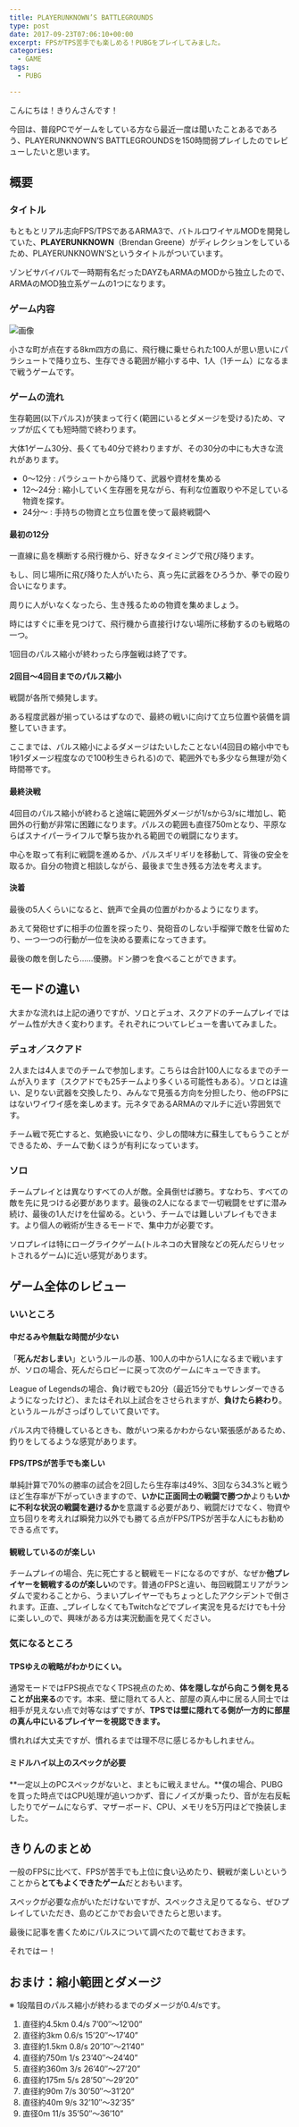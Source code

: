 ```yaml
---
title: PLAYERUNKNOWN’S BATTLEGROUNDS
type: post
date: 2017-09-23T07:06:10+00:00
excerpt: FPSがTPS苦手でも楽しめる！PUBGをプレイしてみました。
categories:
  - GAME
tags:
  - PUBG

---
```

こんにちは！きりんさんです！

今回は、普段PCでゲームをしている方なら最近一度は聞いたことあるであろう、PLAYERUNKNOWN’S BATTLEGROUNDSを150時間弱プレイしたのでレビューしたいと思います。

<!--more-->

## 概要

### タイトル

もともとリアル志向FPS/TPSであるARMA3で、バトルロワイヤルMODを開発していた、**PLAYERUNKNOWN**（Brendan Greene）がディレクションをしているため、PLAYERUNKNOWN’Sというタイトルがついています。

ゾンビサバイバルで一時期有名だったDAYZもARMAのMODから独立したので、ARMAのMOD独立系ゲームの1つになります。

### ゲーム内容

![画像](../2017-09-27_20h55_53.png)

小さな町が点在する8km四方の島に、飛行機に乗せられた100人が思い思いにパラシュートで降り立ち、生存できる範囲が縮小する中、1人（1チーム）になるまで戦うゲームです。

### ゲームの流れ

生存範囲(以下パルス)が狭まって行く(範囲にいるとダメージを受ける)ため、マップが広くても短時間で終わります。

大体1ゲーム30分、長くても40分で終わりますが、その30分の中にも大きな流れがあります。

  * 0〜12分 : パラシュートから降りて、武器や資材を集める
  * 12〜24分 : 縮小していく生存圏を見ながら、有利な位置取りや不足している物資を探す。
  * 24分〜 : 手持ちの物資と立ち位置を使って最終戦闘へ

#### 最初の12分

一直線に島を横断する飛行機から、好きなタイミングで飛び降ります。

もし、同じ場所に飛び降りた人がいたら、真っ先に武器をひろうか、拳での殴り合いになります。

周りに人がいなくなったら、生き残るための物資を集めましょう。

時にはすぐに車を見つけて、飛行機から直接行けない場所に移動するのも戦略の一つ。

1回目のパルス縮小が終わったら序盤戦は終了です。

#### 2回目〜4回目までのパルス縮小

戦闘が各所で頻発します。

ある程度武器が揃っているはずなので、最終の戦いに向けて立ち位置や装備を調整していきます。

ここまでは、パルス縮小によるダメージはたいしたことない(4回目の縮小中でも1秒1ダメージ程度なので100秒生きられる)ので、範囲外でも多少なら無理が効く時間帯です。

#### 最終決戦

4回目のパルス縮小が終わると途端に範囲外ダメージが1/sから3/sに増加し、範囲外の行動が非常に困難になります。パルスの範囲も直径750mとなり、平原ならばスナイパーライフルで撃ち抜かれる範囲での戦闘になります。

中心を取って有利に戦闘を進めるか、パルスギリギリを移動して、背後の安全を取るか。自分の物資と相談しながら、最後まで生き残る方法を考えます。

#### 決着

最後の5人くらいになると、銃声で全員の位置がわかるようになります。

あえて発砲せずに相手の位置を探ったり、発砲音のしない手榴弾で敵を仕留めたり、一つ一つの行動が一位を決める要素になってきます。

最後の敵を倒したら……優勝。ドン勝つを食べることができます。

## モードの違い

大まかな流れは上記の通りですが、ソロとデュオ、スクアドのチームプレイではゲーム性が大きく変わります。それぞれについてレビューを書いてみました。

### デュオ／スクアド

2人または4人までのチームで参加します。こちらは合計100人になるまでのチームが入ります（スクアドでも25チームより多くいる可能性もある）。ソロとは違い、足りない武器を交換したり、みんなで見張る方向を分担したり、他のFPSにはないワイワイ感を楽しめます。元ネタであるARMAのマルチに近い雰囲気です。

チーム戦で死亡すると、気絶扱いになり、少しの間味方に蘇生してもらうことができるため、チームで動くほうが有利になっています。

### ソロ

チームプレイとは異なりすべての人が敵。全員倒せば勝ち。すなわち、すべての敵を先に見つける必要があります。最後の2人になるまで一切戦闘をせずに潜み続け、最後の1人だけを仕留める。という、チームでは難しいプレイもできます。より個人の戦術が生きるモードで、集中力が必要です。

ソロプレイは特にローグライクゲーム(トルネコの大冒険などの死んだらリセットされるゲーム)に近い感覚があります。

## ゲーム全体のレビュー

### いいところ

#### 中だるみや無駄な時間が少ない

「**死んだおしまい**」というルールの基、100人の中から1人になるまで戦いますが、ソロの場合、死んだらロビーに戻って次のゲームにキューできます。

League of Legendsの場合、負け戦でも20分（最近15分でもサレンダーできるようになったけど）、またはそれ以上試合をさせられますが、**負けたら終わり**。というルールがさっぱりしていて良いです。

パルス内で待機しているときも、敵がいつ来るかわからない緊張感があるため、釣りをしてるような感覚があります。

#### FPS/TPSが苦手でも楽しい

単純計算で70%の勝率の試合を2回したら生存率は49%、3回なら34.3%と戦うほど生存率が下がっていきますので、**いかに正面同士の戦闘で勝つか**よりも**いかに不利な状況の戦闘を避けるか**を意識する必要があり、戦闘だけでなく、物資や立ち回りを考えれば瞬発力以外でも勝てる点がFPS/TPSが苦手な人にもお勧めできる点です。

#### 観戦しているのが楽しい

チームプレイの場合、先に死亡すると観戦モードになるのですが、なぜか**他プレイヤーを観戦するのが楽しい**のです。普通のFPSと違い、毎回戦闘エリアがランダムで変わることから、うまいプレイヤーでもちょっとしたアクシデントで倒されます。正直、_プレイしなくてもTwitchなどでプレイ実況を見るだけでも十分に楽しい_ので、興味がある方は実況動画を見てください。

### 気になるところ

#### TPSゆえの戦略がわかりにくい。

通常モードではFPS視点でなくTPS視点のため、**体を隠しながら向こう側を見ることが出来る**のです。本来、壁に隠れてる人と、部屋の真ん中に居る人同士では相手が見えない点で対等なはずですが、**TPSでは壁に隠れてる側が一方的に部屋の真ん中にいるプレイヤーを視認できます。**

慣れれば大丈夫ですが、慣れるまでは理不尽に感じるかもしれません。

#### ミドルハイ以上のスペックが必要

**一定以上のPCスペックがないと、まともに戦えません。**僕の場合、PUBGを買った時点ではCPU処理が追いつかず、音にノイズが乗ったり、音が左右反転したりでゲームにならず、マザーボード、CPU、メモリを5万円ほどで換装しました。

## きりんのまとめ

一般のFPSに比べて、FPSが苦手でも上位に食い込めたり、観戦が楽しいということから**とてもよくできたゲーム**だとおもいます。

スペックが必要な点がいただけないですが、スペックさえ足りてるなら、ぜひプレイしていただき、島のどこかでお会いできたらと思います。

最後に記事を書くためにパルスについて調べたので載せておきます。

それではー！

## おまけ：縮小範囲とダメージ

※ 1段階目のパルス縮小が終わるまでのダメージが0.4/sです。

1. 直径約4.5km 0.4/s 7&#8217;00&#8243;〜12&#8217;00&#8221;
2. 直径約3km 0.6/s 15&#8217;20&#8243;〜17&#8217;40&#8221;
3. 直径約1.5km 0.8/s 20&#8217;10&#8243;〜21&#8217;40&#8221;
4. 直径約750m 1/s 23&#8217;40&#8243;〜24&#8217;40&#8221;
5. 直径約360m 3/s 26&#8217;40&#8243;〜27&#8217;20&#8221;
6. 直径約175m 5/s 28&#8217;50&#8243;〜29&#8217;20&#8221;
7. 直径約90m 7/s 30&#8217;50&#8243;〜31&#8217;20&#8221;
8. 直径約40m 9/s 32&#8217;10&#8243;〜32&#8217;35&#8221;
9. 直径0m 11/s 35&#8217;50&#8243;〜36&#8217;10”